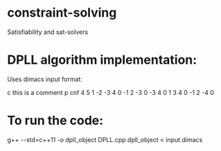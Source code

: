 # constraint-solving
Satisfiability and sat-solvers

# DPLL algorithm implementation:
Uses dimacs input format:

c this is a comment
p cnf 4 5
1 -2 -3 4 0
-1 2 -3 0
-3 4 0
1 3 4 0
-1 2 -4 0

# To run the code:

g++ --std=c++11 -o dpll_object DPLL.cpp 
dpll_object < input.dimacs
